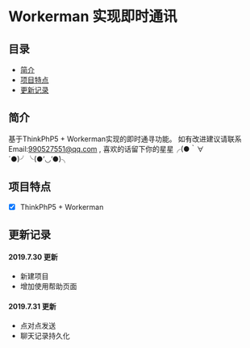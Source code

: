 # Workerman 实现即时通讯
## 目录
- [简介](#简介)
- [项目特点](#项目特点)
- [更新记录](#更新记录)

## 简介

基于ThinkPhP5 + Workerman实现的即时通寻功能。
如有改进建议请联系Email:990527551@qq.com , 喜欢的话留下你的星星╭(●｀∀´●)╯╰(●’◡’●)╮

## 项目特点

- [x] ThinkPhP5 + Workerman



## 更新记录

#### 2019.7.30 更新
- 新建项目
- 增加使用帮助页面
#### 2019.7.31 更新
- 点对点发送
- 聊天记录持久化

